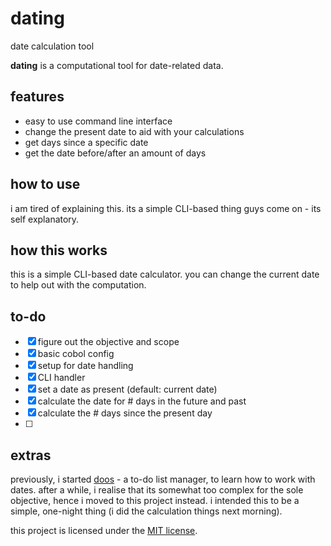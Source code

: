 # dating

date calculation tool

**dating** is a computational tool for date-related data.

## features

- easy to use command line interface
- change the present date to aid with your calculations
- get days since a specific date
- get the date before/after an amount of days

## how to use

i am tired of explaining this. its a simple CLI-based thing guys come on - its self explanatory.

## how this works

this is a simple CLI-based date calculator. you can change the current date to help out with the computation.

## to-do

- [x] figure out the objective and scope
- [x] basic cobol config
- [x] setup for date handling
- [x] CLI handler
- [x] set a date as present (default: current date)
- [x] calculate the date for # days in the future and past
- [x] calculate the # days since the present day
- [ ] 

## extras

previously, i started [doos](https://github.com/theluqmn/doos) - a to-do list manager, to learn how to work with dates. after a while, i realise that its somewhat too complex for the sole objective, hence i moved to this project instead. i intended this to be a simple, one-night thing (i did the calculation things next morning).

this project is licensed under the [MIT license](https://github.com/theluqmn/dating/blob/main/LICENSE).
